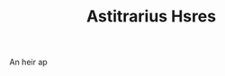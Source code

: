 ---
title: Astitrarius Hsres
letter: A
permalink: "/definitions/bld-astitrarius-hsres.html"
body: An heir ap
published_at: '2018-07-07'
source: Black's Law Dictionary 2nd Ed (1910)
layout: post
---